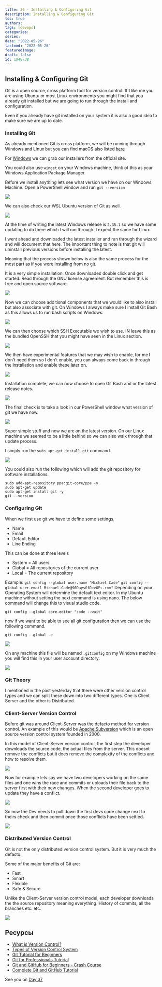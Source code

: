 ```yaml
---
title: 36 - Installing & Configuring Git
description: Installing & Configuring Git
toc: true
authors:
tags: [devops]
categories:
series: 
date: "2022-05-26"
lastmod: "2022-05-26"
featuredImage:
draft: false
id: 1048738
---
```

## Installing & Configuring Git

Git is a open source, cross platform tool for version control. If I like me you are using Ubuntu or most Linux environments you might find that you already git installed but we are going to run through the install and configuration. 

Even if you already have git installed on your system it is also a good idea to make sure we are up to date. 

### Installing Git

As already mentioned Git is cross platform, we will be running through Windows and Linux but you can find macOS also listed [here](https://git-scm.com/book/en/v2/Getting-Started-Installing-Git)

For [Windows](https://git-scm.com/download/win) we can grab our installers from the official site. 

You could also use `winget` on your Windows machine, think of this as your Windows Application Package Manager. 

Before we install anything lets see what version we have on our Windows Machine. Open a PowerShell window and run `git --version` 

![](../images/Day36_Git1.png?v1)

We can also check our WSL Ubuntu version of Git as well. 

![](../images/Day36_Git2.png?v1)

At the time of writing the latest Windows release is `2.35.1` so we have some updating to do there which I will run through. I expect the same for Linux. 

I went ahead and downloaded the latest installer and ran through the wizard and will document that here. The important thing to note is that git will uninstall previous versions before installing the latest. 

Meaning that the process shown below is also the same process for the most part as if you were installing from no git. 

It is a very simple installation. Once downloaded double click and get started. Read through the GNU license agreement. But remember this is free and open source software. 

![](../images/Day36_Git3.png?v1)

Now we can choose additional components that we would like to also install but also associate with git. On Windows I always make sure I install Git Bash as this allows us to run bash scripts on Windows. 

![](../images/Day36_Git4.png?v1)

We can then choose which SSH Executable we wish to use. IN leave this as the bundled OpenSSH that you might have seen in the Linux section. 

![](../images/Day36_Git5.png?v1)

We then have experimental features that we may wish to enable, for me I don't need them so I don't enable, you can always come back in through the installation and enable these later on. 

![](../images/Day36_Git6.png?v1)

Installation complete, we can now choose to open Git Bash and or the latest release notes. 

![](../images/Day36_Git7.png?v1)

The final check is to take a look in our PowerShell window what version of git we have now. 

![](../images/Day36_Git8.png?v1)

Super simple stuff and now we are on the latest version. On our Linux machine we seemed to be a little behind so we can also walk through that update process. 

I simply run the `sudo apt-get install git` command. 

![](../images/Day36_Git9.png?v1)

You could also run the following which will add the git repository for software installations. 

```
sudo add-apt-repository ppa:git-core/ppa -y
sudo apt-get update
sudo apt-get install git -y
git --version
``` 
### Configuring Git

When we first use git we have to define some settings, 

- Name
- Email 
- Default Editor
- Line Ending

This can be done at three levels 

- System = All users 
- Global = All repositories of the current user 
- Local = The current repository

Example: 
`git config --global user.name "Michael Cade"` 
`git config --global user.email Michael.Cade@90DaysOfDevOPs.com"`
Depending on your Operating System will determine the default text editor. In my Ubuntu machine without setting the next command is using nano. The below command will change this to visual studio code. 

`git config --global core.editor "code --wait"`

now if we want to be able to see all git configuration then we can use the following command. 

`git config --global -e` 

![](../images/Day36_Git10.png?v1)

On any machine this file will be named `.gitconfig` on my Windows machine you will find this in your user account directory. 

![](../images/Day36_Git11.png?v1)

### Git Theory

I mentioned in the post yesterday that there were other version control types and we can split these down into two different types. One is Client Server and the other is Distributed. 

### Client-Server Version Control 

Before git was around Client-Server was the defacto method for version control. An example of this would be [Apache Subversion](https://subversion.apache.org/) which is an open source version control system founded in 2000. 

In this model of Client-Server version control, the first step the developer downloads the source code, the actual files from the server. This doesnt remove the conflicts but it does remove the complexity of the conflicts and how to resolve them. 

![](../images/Day36_Git12.png?v1)

Now for example lets say we have two developers working on the same files and one wins the race and commits or uploads their file back to the server first with their new changes. When the second developer goes to update they have a conflict. 

![](../images/Day36_Git13.png?v1)

So now the Dev needs to pull down the first devs code change next to theirs check and then commit once those conflicts have been settled. 

![](../images/Day36_Git15.png?v1)

### Distributed Version Control 

Git is not the only distributed version control system. But it is very much the defacto. 

Some of the major benefits of Git are: 

- Fast 
- Smart 
- Flexible 
- Safe & Secure

Unlike the Client-Server version control model, each developer downloads the the source repository meaning everything. History of commits, all the branches etc. etc. 

![](../images/Day36_Git16.png?v1)

## Ресурсы 

- [What is Version Control?](https://www.youtube.com/watch?v=Yc8sCSeMhi4)
- [Types of Version Control System](https://www.youtube.com/watch?v=kr62e_n6QuQ)
- [Git Tutorial for Beginners](https://www.youtube.com/watch?v=8JJ101D3knE&t=52s) 
- [Git for Professionals Tutorial](https://www.youtube.com/watch?v=Uszj_k0DGsg) 
- [Git and GitHub for Beginners - Crash Course](https://www.youtube.com/watch?v=RGOj5yH7evk&t=8s) 
- [Complete Git and GitHub Tutorial](https://www.youtube.com/watch?v=apGV9Kg7ics)

See you on [Day 37](../day37) 
